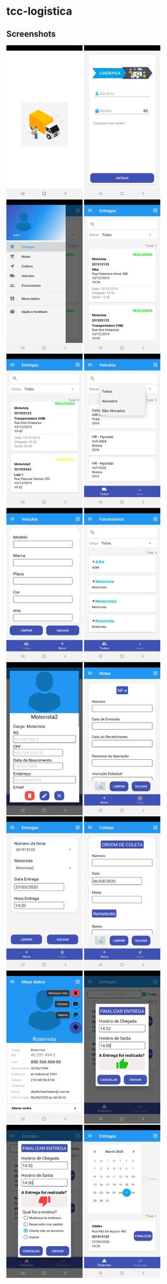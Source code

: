 # tcc-logistica

## Screenshots

<a><img src="screenshots/Screenshot_20200306-023642_Log INT 40.jpg"  height="400" width="200" alt="Screenshot" /> 
  <img src="screenshots/Screenshot_20200306-023647_Log INT 40.jpg"  height="400" width="200" alt="Screenshot" /> 
  <img src="screenshots/Screenshot_20200306-023704_Log INT 40.jpg"  height="400" width="200" alt="Screenshot" />
  <img src="screenshots/Screenshot_20200306-023716_Log INT 40.jpg"  height="400" width="200" alt="Screenshot" />
  <img src="screenshots/Screenshot_20200306-023728_Log INT 40.jpg"  height="400" width="200" alt="Screenshot" />
  <img src="screenshots/Screenshot_20200306-023753_Log INT 40.jpg"  height="400" width="200" alt="Screenshot" />
  <img src="screenshots/Screenshot_20200306-023804_Log INT 40.jpg"  height="400" width="200" alt="Screenshot" />
  <img src="screenshots/Screenshot_20200306-023809_Log INT 40.jpg"  height="400" width="200" alt="Screenshot" />
  <img src="screenshots/Screenshot_20200306-023940_Log INT 40.jpg"  height="400" width="200" alt="Screenshot" />
  <img src="screenshots/Screenshot_20200306-024021_Log INT 40.jpg"  height="400" width="200" alt="Screenshot" />
  <img src="screenshots/Screenshot_20200306-024127_Log INT 40.jpg"  height="400" width="200" alt="Screenshot" />
  <img src="screenshots/Screenshot_20200306-024141_Log INT 40.jpg"  height="400" width="200" alt="Screenshot" />
  <img src="screenshots/Screenshot_20200306-024227_Log INT 40.jpg"  height="400" width="200" alt="Screenshot" />
  <img src="screenshots/Screenshot_20200306-024502_Log INT 40.jpg"  height="400" width="200" alt="Screenshot" />
  <img src="screenshots/Screenshot_20200306-024514_Log INT 40.jpg"  height="400" width="200" alt="Screenshot" />
  <img src="screenshots/Screenshot_20200306-024724_Log INT 40.jpg"  height="400" width="200" alt="Screenshot" />
 </a>
